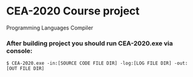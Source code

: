 # CEA-2020 Course project
Programming Languages Compiler

### After building project you should run CEA-2020.exe via console:

```$ CEA-2020.exe -in:[SOURCE CODE FILE DIR] -log:[LOG FILE DIR] -out:[OUT FILE DIR]```
